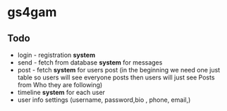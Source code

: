 # gs4gam  <br->
## Todo 
   * login - registration  **system** 
   * send - fetch from database  **system** for messages
   * post - fetch  **system** for users post (in the beginning we need one just table so users will see everyone posts  then users will just see Posts from Who they are following)<br->
   * timeline  **system** for each user 
   * user info settings (username, password,bio , phone, email,)
   
